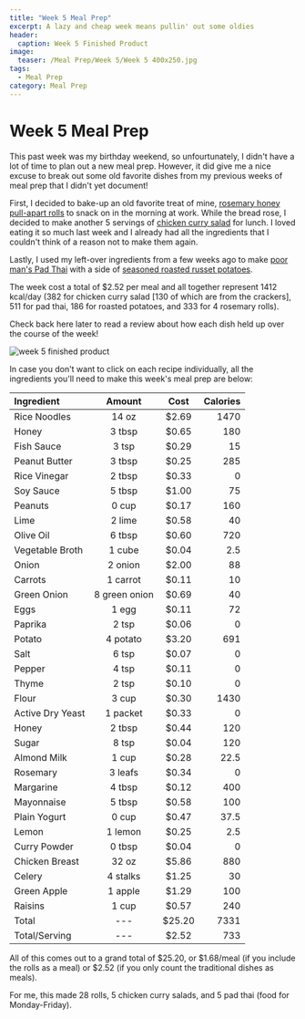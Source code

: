 ```yaml
---
title: "Week 5 Meal Prep"
excerpt: A lazy and cheap week means pullin' out some oldies
header:
  caption: Week 5 Finished Product
image:
  teaser: /Meal Prep/Week 5/Week 5 400x250.jpg
tags: 
  - Meal Prep
category: Meal Prep
---
```


# Week 5 Meal Prep

This past week was my birthday weekend, so unfourtunately, I didn't have a lot of time to plan out a new meal prep. However, it did give me a nice excuse to break out some old favorite dishes from my previous weeks of meal prep that I didn't yet document! 

First, I decided to bake-up an old favorite treat of mine, [rosemary honey pull-apart rolls](/recipe/Rosemary-Honey-Pull-Apart-Rolls/ "Rosemary Honey Pull-Apart Rolls") to snack on in the morning at work. While the bread rose, I decided to make another 5 servings of [chicken curry salad](/recipe/ChickenCurrySalad/ "Chicken Curry Salad") for lunch. I loved eating it so much last week and I already had all the ingredients that I couldn't think of a reason not to make them again.

Lastly, I used my left-over ingredients from a few weeks ago to make [poor man's Pad Thai](/recipe/PoorManPadThai/ "Poor Man's Pad Thai") with a side of [seasoned roasted russet potatoes](/recipe/RoastedSeasonedPotatoes/ "Seasoned Roasted Russet Potatoes"). 

The week cost a total of $2.52 per meal and all together represent 1412 kcal/day (382 for chicken curry salad  [130 of which are from the crackers], 511 for pad thai, 186 for roasted potatoes, and 333 for 4 rosemary rolls).

Check back here later to read a review about how each dish held up over the course of the week!

![week 5 finished product](https://github.com/underwriteyourlife/underwriteyourlife.github.io/blob/master/images/Meal%20Prep/Week%205/Week%205.jpg?raw=true "Week 5 Finished Meal Prep")

In case you don't want to click on each recipe individually, all the ingredients you'll need to make this week's meal prep are below:

**Ingredient** | **Amount** | **Cost** |   **Calories**
|:------------- |:-------------:| :-----:|   -----:|
Rice Noodles	|	14	oz	|	 $2.69 	|	1470
Honey	|	3	tbsp	|	 $0.65 	|	180
Fish Sauce	|	3	tsp	|	 $0.29 	|	15
Peanut Butter	|	3	tbsp	|	 $0.25 	|	285
Rice Vinegar	|	2	tbsp	|	 $0.33 	|	0
Soy Sauce	|	5	tbsp	|	 $1.00 	|	75
Peanuts	|	0	cup	|	 $0.17 	|	160
Lime	|	2	lime	|	 $0.58 	|	40
Olive Oil	|	6	tbsp	|	 $0.60 	|	720
Vegetable Broth	|	1	cube	|	 $0.04 	|	2.5
Onion	|	2	onion	|	 $2.00 	|	88
Carrots	|	1	carrot	|	 $0.11 	|	10
Green Onion	|	8	green onion	|	 $0.69 	|	40
Eggs 	|	1	egg	|	 $0.11 	|	72
Paprika	|	2	tsp	|	 $0.06 	|	0
Potato	|	4	potato	|	 $3.20 	|	691
Salt	|	6	tsp	|	 $0.07 	|	0
Pepper	|	4	tsp	|	 $0.11 	|	0
Thyme	|	2	tsp	|	 $0.10 	|	0
Flour	|	3	cup	|	 $0.30 	|	1430
Active Dry Yeast	|	1	packet	|	 $0.33 	|	0
Honey	|	2	tbsp	|	 $0.44 	|	120
Sugar	|	8	tsp	|	 $0.04 	|	120
Almond Milk	|	1	cup	|	 $0.28 	|	22.5
Rosemary	|	3	leafs	|	 $0.34 	|	0
Margarine	|	4	tbsp	|	 $0.12 	|	400
Mayonnaise	|	5	tbsp	|	 $0.58 	|	100
Plain Yogurt	|	0	cup	|	 $0.47 	|	37.5
Lemon	|	1	lemon	|	 $0.25 	|	2.5
Curry Powder	|	0	tbsp	|	 $0.04 	|	0
Chicken Breast	|	32	oz	|	 $5.86 	|	880
Celery	|	4	stalks	|	 $1.25 	|	30
Green Apple	|	1	apple	|	 $1.29 	|	100
Raisins	|	1	cup	|	 $0.57 	|	240
Total |	---	|	 $25.20 	|	7331
Total/Serving	|	---	|	 $2.52 	|	733

All of this comes out to a grand total of $25.20, or $1.68/meal (if you include the rolls as a meal) or $2.52 (if you only count the traditional dishes as meals). 

For me, this made 28 rolls, 5 chicken curry salads, and 5 pad thai (food for Monday-Friday). 
